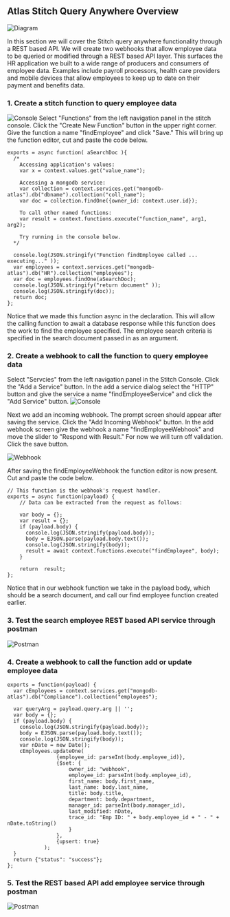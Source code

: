 ## Atlas Stitch Query Anywhere Overview
![Diagram](img/restapi.jpg "Diagram")

In this section we will cover the Stitch query anywhere functionality through a REST based API.  We will create two webhooks that allow employee data to be queried or modified through a REST based API layer.  This surfaces the HR application we built to a wide range of producers and consumers of employee data. Examples include payroll processors, health care providers and mobile devices that allow employees to keep up to date on their payment and benefits data.

### 1. Create a stitch function to query employee data
![Console](img/findEmployee1.jpg "Console")
Select "Functions" from the left navigation panel in the stitch console. Click the "Create New Function" button in the upper right corner.  Give the function a name "findEmployee" and click "Save."  This will bring up the function editor, cut and paste the code below.
```
exports = async function( aSearchDoc ){
  /*
    Accessing application's values:
    var x = context.values.get("value_name");

    Accessing a mongodb service:
    var collection = context.services.get("mongodb-atlas").db("dbname").collection("coll_name");
    var doc = collection.findOne({owner_id: context.user.id});

    To call other named functions:
    var result = context.functions.execute("function_name", arg1, arg2);

    Try running in the console below.
  */
  
  console.log(JSON.stringify("Function findEmployee called ... executing..." ));
  var employees = context.services.get("mongodb-atlas").db("HR").collection("employees");
  var doc = employees.findOne(aSearchDoc);
  console.log(JSON.stringify("return document" ));
  console.log(JSON.stringify(doc));
  return doc;
};
```

Notice that we made this function async in the declaration.  This will allow the calling function to await a database response while this function does the work to find the employee specified.  The employee search criteria is specified in the search document passed in as an argument.

### 2. Create a webhook to call the function to query employee data
Select "Servcies" from the left navigation panel in the Stitch Console.  Click the "Add a Service" button. In the add a service dialog select the "HTTP" button and give the service a name "findEmployeeService" and click the "Add Service" button.
![Console](img/findEmployee2.jpg "Console")

Next we add an incoming webhook.  The prompt screen should appear after saving the service.  Click the "Add Incoming Webhook" button. In the add webhook screen give the webhook a name "findEmployeeWebhook" and move the slider to "Respond with Result."  For now we will turn off validation. Click the save button.  

![Webhook](img/findEmployee3.jpg "Webhook")

After saving the findEmployeeWebhook the function editor is now present.  Cut and paste the code below.

```
// This function is the webhook's request handler.
exports = async function(payload) {
    // Data can be extracted from the request as follows:

    var body = {};
    var result = {};
    if (payload.body) {
      console.log(JSON.stringify(payload.body));
      body = EJSON.parse(payload.body.text());
      console.log(JSON.stringify(body));
      result = await context.functions.execute("findEmployee", body);
    }
    
    return  result;
};
```

Notice that in our webhook function we take in the payload body, which should be a search document, and call our find employee function created earlier.

### 3. Test the search employee REST based API service through postman
![Postman](img/postman.jpg "postman")

### 4. Create a webhook to call the function add or update employee data
```
exports = function(payload) {
  var cEmployees = context.services.get("mongodb-atlas").db("Compliance").collection("employees");
  
  var queryArg = payload.query.arg || '';
  var body = {};
  if (payload.body) {
    console.log(JSON.stringify(payload.body));
    body = EJSON.parse(payload.body.text());
    console.log(JSON.stringify(body));
    var nDate = new Date();
    cEmployees.updateOne(
                {employee_id: parseInt(body.employee_id)},
                {$set: {
                    owner_id: "webhook",
                    employee_id: parseInt(body.employee_id),
                    first_name: body.first_name,
                    last_name: body.last_name,
                    title: body.title,
                    department: body.department,
                    manager_id: parseInt(body.manager_id),
                    last_modified: nDate,
                    trace_id: "Emp ID: " + body.employee_id + " - " + nDate.toString()
                    }
                },
                {upsert: true}
            );
  }
  return {"status": "success"};
};
```

### 5. Test the REST based API add employee service through postman
![Postman](img/postman.jpg "postman")
